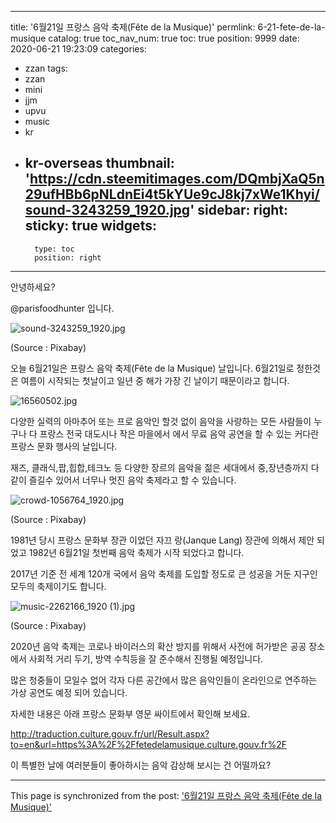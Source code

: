 
---
title: '6월21일 프랑스 음악 축제(Fête de la Musique)'
permlink: 6-21-fete-de-la-musique
catalog: true
toc_nav_num: true
toc: true
position: 9999
date: 2020-06-21 19:23:09
categories:
- zzan
tags:
- zzan
- mini
- jjm
- upvu
- music
- kr
- kr-overseas
thumbnail: 'https://cdn.steemitimages.com/DQmbjXaQ5n29ufHBb6pNLdnEi4t5kYUe9cJ8kj7xWe1Khyi/sound-3243259_1920.jpg'
sidebar:
    right:
        sticky: true
widgets:
    -
        type: toc
        position: right
---


안녕하세요?

@parisfoodhunter 입니다. 

![sound-3243259_1920.jpg](https://cdn.steemitimages.com/DQmbjXaQ5n29ufHBb6pNLdnEi4t5kYUe9cJ8kj7xWe1Khyi/sound-3243259_1920.jpg)

(Source : Pixabay)

오늘 6월21일은 프랑스 음악 축제(Fête de la Musique) 날입니다. 
6월21일로 정한것은 여름이 시작되는 첫날이고 일년 중 해가 가장 긴 날이기 때문이라고 합니다. 

![16560502.jpg](https://cdn.steemitimages.com/DQmUAu5QJUCRKVtW6ohzkjD8ogWC74rgtMuFfS7kQ5gzqMM/16560502.jpg)

다양한 실력의 아마추어 또는 프로 음악인 할것 없이 음악을 사랑하는 모든 사람들이 누구나 다 프랑스 전국 대도시나 작은 마을에서 에서 무료 음악 공연을 할 수 있는 커다란 프랑스 문화 행사의 날입니다. 

재즈, 클래식,팝,힙합,테크노 등 다양한 장르의 음악을 젊은 세대에서 중,장년층까지 다 같이 즐길수 있어서 너무나 멋진 음악 축제라고 할 수 있습니다. 

![crowd-1056764_1920.jpg](https://cdn.steemitimages.com/DQmQ2rXd3jGomvCbomkKGjrMsg86qfqRi76nJ7CpsFRMSKn/crowd-1056764_1920.jpg)

(Source : Pixabay)

1981년 당시 프랑스 문화부 장관 이었던 자끄 랑(Janque Lang) 장관에 의해서 제안 되었고 1982년 6월21일 첫번째 음악 축제가 시작 되었다고 합니다. 

2017년 기준 전 세계 120개 국에서 음악 축제를 도입할 정도로 큰 성공을 거둔 지구인 모두의 축제이기도 합니다.

![music-2262166_1920 (1).jpg](https://cdn.steemitimages.com/DQmRWSqx3SKtncdVjURJoXfSNX725MqzsY9DtrwVJyZMEYR/music-2262166_1920%20(1).jpg)

(Source : Pixabay)

2020년 음악 축제는 코로나 바이러스의 확산 방지를 위해서 사전에 허가받은 공공 장소에서 사회적 거리 두기, 방역 수칙등을 잘 준수해서 진행될 예정입니다. 

많은 청중들이 모일수 없어 각자 다른 공간에서 많은 음악인들이 온라인으로 연주하는 가상 공연도 예정 되어 있습니다.

자세한 내용은 아래 프랑스 문화부 영문 싸이트에서 확인해 보세요.

http://traduction.culture.gouv.fr/url/Result.aspx?to=en&url=https%3A%2F%2Ffetedelamusique.culture.gouv.fr%2F

이 특별한 날에 여러분들이 좋아하시는 음악 감상해 보시는 건 어떨까요?

- - -

This page is synchronized from the post: ['6월21일 프랑스 음악 축제(Fête de la Musique)'](https://steemit.com/@parisfoodhunter/6-21-fete-de-la-musique)

